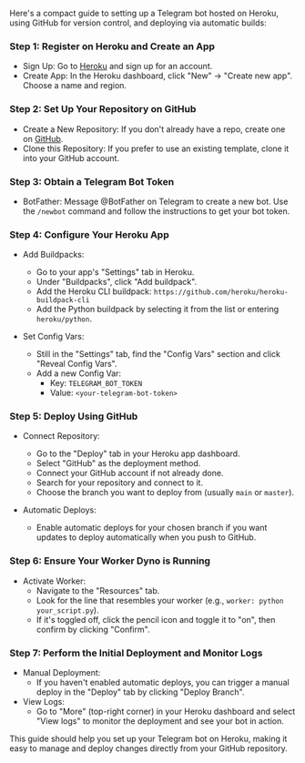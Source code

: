 Here's a compact guide to setting up a Telegram bot hosted on Heroku, using GitHub for version control, and deploying via automatic builds:

### Step 1: Register on Heroku and Create an App

-   Sign Up: Go to [Heroku](https://heroku.com/) and sign up for an account.
-   Create App: In the Heroku dashboard, click "New" -> "Create new app". Choose a name and region.

### Step 2: Set Up Your Repository on GitHub

-   Create a New Repository: If you don't already have a repo, create one on [GitHub](https://github.com/).
-   Clone this Repository: If you prefer to use an existing template, clone it into your GitHub account.

### Step 3: Obtain a Telegram Bot Token

-   BotFather: Message @BotFather on Telegram to create a new bot. Use the `/newbot` command and follow the instructions to get your bot token.

### Step 4: Configure Your Heroku App

-   Add Buildpacks:

    -   Go to your app's "Settings" tab in Heroku.
    -   Under "Buildpacks", click "Add buildpack".
    -   Add the Heroku CLI buildpack: `https://github.com/heroku/heroku-buildpack-cli`
    -   Add the Python buildpack by selecting it from the list or entering `heroku/python`.
-   Set Config Vars:

    -   Still in the "Settings" tab, find the "Config Vars" section and click "Reveal Config Vars".
    -   Add a new Config Var:
        -   Key: `TELEGRAM_BOT_TOKEN`
        -   Value: `<your-telegram-bot-token>`

### Step 5: Deploy Using GitHub

-   Connect Repository:

    -   Go to the "Deploy" tab in your Heroku app dashboard.
    -   Select "GitHub" as the deployment method.
    -   Connect your GitHub account if not already done.
    -   Search for your repository and connect to it.
    -   Choose the branch you want to deploy from (usually `main` or `master`).
-   Automatic Deploys:

    -   Enable automatic deploys for your chosen branch if you want updates to deploy automatically when you push to GitHub.

### Step 6: Ensure Your Worker Dyno is Running

-   Activate Worker:
    -   Navigate to the "Resources" tab.
    -   Look for the line that resembles your worker (e.g., `worker: python your_script.py`).
    -   If it's toggled off, click the pencil icon and toggle it to "on", then confirm by clicking "Confirm".

### Step 7: Perform the Initial Deployment and Monitor Logs

-   Manual Deployment:
    -   If you haven't enabled automatic deploys, you can trigger a manual deploy in the "Deploy" tab by clicking "Deploy Branch".
-   View Logs:
    -   Go to "More" (top-right corner) in your Heroku dashboard and select "View logs" to monitor the deployment and see your bot in action.

This guide should help you set up your Telegram bot on Heroku, making it easy to manage and deploy changes directly from your GitHub repository.
